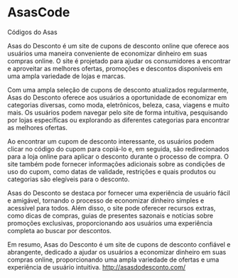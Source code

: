 # AsasCode
Códigos do Asas

Asas do Desconto é um site de cupons de desconto online que oferece aos usuários uma maneira conveniente de economizar dinheiro em suas compras online. O site é projetado para ajudar os consumidores a encontrar e aproveitar as melhores ofertas, promoções e descontos disponíveis em uma ampla variedade de lojas e marcas.

Com uma ampla seleção de cupons de desconto atualizados regularmente, Asas do Desconto oferece aos usuários a oportunidade de economizar em categorias diversas, como moda, eletrônicos, beleza, casa, viagens e muito mais. Os usuários podem navegar pelo site de forma intuitiva, pesquisando por lojas específicas ou explorando as diferentes categorias para encontrar as melhores ofertas.

Ao encontrar um cupom de desconto interessante, os usuários podem clicar no código do cupom para copiá-lo e, em seguida, são redirecionados para a loja online para aplicar o desconto durante o processo de compra. O site também pode fornecer informações adicionais sobre as condições de uso do cupom, como datas de validade, restrições e quais produtos ou categorias são elegíveis para o desconto.

Asas do Desconto se destaca por fornecer uma experiência de usuário fácil e amigável, tornando o processo de economizar dinheiro simples e acessível para todos. Além disso, o site pode oferecer recursos extras, como dicas de compras, guias de presentes sazonais e notícias sobre promoções exclusivas, proporcionando aos usuários uma experiência completa ao buscar por descontos.

Em resumo, Asas do Desconto é um site de cupons de desconto confiável e abrangente, dedicado a ajudar os usuários a economizar dinheiro em suas compras online, proporcionando uma ampla variedade de ofertas e uma experiência de usuário intuitiva.
http://asasdodesconto.com/
